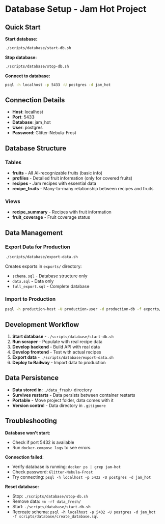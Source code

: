 # Database Setup - Jam Hot Project

## Quick Start

**Start database:**
```bash
./scripts/database/start-db.sh
```

**Stop database:**
```bash
./scripts/database/stop-db.sh
```

**Connect to database:**
```bash
psql -h localhost -p 5433 -U postgres -d jam_hot
```

## Connection Details

- **Host**: localhost
- **Port**: 5433
- **Database**: jam_hot
- **User**: postgres
- **Password**: Glitter-Nebula-Frost

## Database Structure

### Tables
- **fruits** - All AI-recognizable fruits (basic info)
- **profiles** - Detailed fruit information (only for covered fruits)
- **recipes** - Jam recipes with essential data
- **recipe_fruits** - Many-to-many relationship between recipes and fruits

### Views
- **recipe_summary** - Recipes with fruit information
- **fruit_coverage** - Fruit coverage status

## Data Management

### Export Data for Production
```bash
./scripts/database/export-data.sh
```
Creates exports in `exports/` directory:
- `schema.sql` - Database structure only
- `data.sql` - Data only  
- `full_export.sql` - Complete database

### Import to Production
```bash
psql -h production-host -U production-user -d production-db -f exports/full_export.sql
```

## Development Workflow

1. **Start database** - `./scripts/database/start-db.sh`
2. **Run scraper** - Populate with real recipe data
3. **Develop backend** - Build API with real data
4. **Develop frontend** - Test with actual recipes
5. **Export data** - `./scripts/database/export-data.sh`
6. **Deploy to Railway** - Import data to production

## Data Persistence

- **Data stored in**: `./data_fresh/` directory
- **Survives restarts** - Data persists between container restarts
- **Portable** - Move project folder, data comes with it
- **Version control** - Data directory in `.gitignore`

## Troubleshooting

**Database won't start:**
- Check if port 5432 is available
- Run `docker-compose logs` to see errors

**Connection failed:**
- Verify database is running: `docker ps | grep jam-hot`
- Check password: `Glitter-Nebula-Frost`
- Try connecting: `psql -h localhost -p 5432 -U postgres -d jam_hot`

**Reset database:**
- Stop: `./scripts/database/stop-db.sh`
- Remove data: `rm -rf data_fresh/`
- Start: `./scripts/database/start-db.sh`
- Recreate schema: `psql -h localhost -p 5432 -U postgres -d jam_hot -f scripts/database/create_database.sql`
